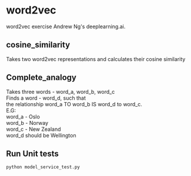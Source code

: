 # word2vec

word2vec exercise Andrew Ng's deeplearning.ai.  

## cosine_similarity
Takes two word2vec representations and calculates their cosine similarity

## Complete_analogy
Takes three words - word_a, word_b, word_c  
Finds a word - word_d, such that  
the relationship word_a TO word_b IS word_d to word_c.  
E.G:  
word_a - Oslo  
word_b - Norway  
word_c - New Zealand  
word_d should be Wellington 


## Run Unit tests

```python
python model_service_test.py
```



